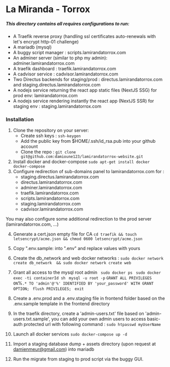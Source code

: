 # La Miranda - Torrox
##### This directory contains all requires configurations to run:
 - A Traefik reverse proxy (handling ssl certificates auto-renewals with let's encrypt http-01 challenge)
 - A mariadb (mysql)
 - A buggy script manager : scripts.lamirandatorrox.com
 - An adminer server (similar to php my admin): adminer.lamirandatorrox.com
 - A traefik dashboard : traefik.lamirandatorrox.com
 - A cadvisor service : cadvisor.lamirandatorrox.com
 - Two Directus backends for staging/prod : directus.lamirandatorrox.com and staging.directus.lamirandatorrox.com
 - A nodejs service returning the react app static files (NextJS SSG) for prod env: lamirandatorrox.com
 - A nodejs service rendering instantly the react app (NextJS SSR) for staging env : staging.lamirandatorrox.com
 
 ### Installation
1. Clone the repository on your server:
    - Create ssh keys : `ssh-keygen`
    - Add the public key from $HOME/.ssh/id_rsa.pub into your github account
    - Clone the repo : `git clone git@github.com:damioune123/lamirandatorrox-website.git`
2. Install docker and docker-compose 
`sudo apt-get install docker docker-compose `
3. Configure redirection of sub-domains panel to lamirandatorrox.com for :
      - staging.directus.lamirandatorrox.com
      - directus.lamirandatorrox.com
      - adminer.lamirandatorrox.com
      - traefik.lamirandatorrox.com
      - scripts.lamirandatorrox.com
      - staging.lamirandatorrox.com
      - cadvisor.lamirandatorrox.com
  
  You may also configure some additional redirection to the prod server (lamirandatorrox.com, ...)

4. Generate a cert.json empty file for CA 
 `cd traefik && touch letsencrypt/acme.json && chmod 0600 letsencrypt/acme.json`

5. Copy ".env.sample:  into ".env" and replace values with yours
6. Create the db_network and web docker networks :
 `sudo docker network create db_network  && sudo docker network create web`
7. Grant all access to the mysql root admin
` sudo docker ps`
` sudo docker exec -ti containerId sh`
` mysql -u root -p`
` GRANT ALL PRIVILEGES ON `%`.* TO 'admin'@'%' IDENTIFIED BY 'your_password' WITH GRANT OPTION;`
` flush PRIVILEGES;`
` exit`
8. Create a .env.prod and a .env.staging file in frontend folder based on the .env.sample template in the frontend directory
9. In the traefik directory, create a 'admin-users.txt' file based on 'admin-users.txt.sample', you can add your own admin users to access basic-auth protected url with following command :
 `sudo htpasswd myUserName`
10. Launch all docker services
 `sudo docker-compose up -d `
11. Import a staging database dump + assets directory (upon request at damienmeur@gmail.com) into mariadb
12. Run the migrate from staging to prod script via the buggy GUI.
